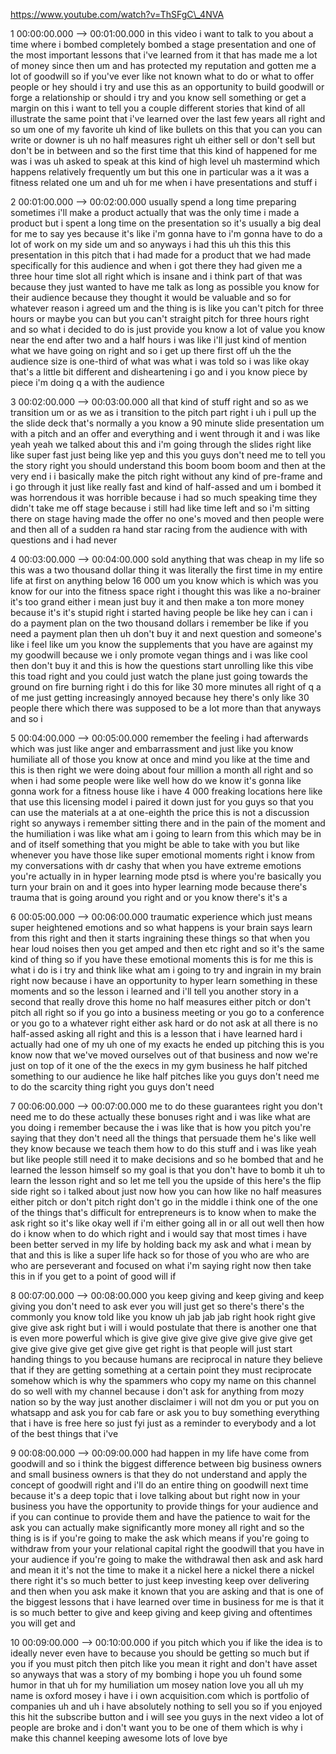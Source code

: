 https://www.youtube.com/watch?v=ThSFgC\_4NVA

1 00:00:00.000 --\> 00:01:00.000 in this video i want to talk to you
about a time where i bombed completely bombed a stage presentation and
one of the most important lessons that i've learned from it that has
made me a lot of money since then um and has protected my reputation and
gotten me a lot of goodwill so if you've ever like not known what to do
or what to offer people or hey should i try and use this as an
opportunity to build goodwill or forge a relationship or should i try
and you know sell something or get a margin on this i want to tell you a
couple different stories that kind of all illustrate the same point that
i've learned over the last few years all right and so um one of my
favorite uh kind of like bullets on this that you can you can write or
downer is uh no half measures right uh either sell or don't sell but
don't be in between and so the first time that this kind of happened for
me was i was uh asked to speak at this kind of high level uh mastermind
which happens relatively frequently um but this one in particular was a
it was a fitness related one um and uh for me when i have presentations
and stuff i

2 00:01:00.000 --\> 00:02:00.000 usually spend a long time preparing
sometimes i'll make a product actually that was the only time i made a
product but i spent a long time on the presentation so it's usually a
big deal for me to say yes because it's like i'm gonna have to i'm gonna
have to do a lot of work on my side um and so anyways i had this uh this
this this presentation in this pitch that i had made for a product that
we had made specifically for this audience and when i got there they had
given me a three hour time slot all right which is insane and i think
part of that was because they just wanted to have me talk as long as
possible you know for their audience because they thought it would be
valuable and so for whatever reason i agreed um and the thing is is like
you can't pitch for three hours or maybe you can but you can't straight
pitch for three hours right and so what i decided to do is just provide
you know a lot of value you know near the end after two and a half hours
i was like i'll just kind of mention what we have going on right and so
i get up there first off uh the the audience size is one-third of what
was what i was told so i was like okay that's a little bit different and
disheartening i go and i you know piece by piece i'm doing q a with the
audience

3 00:02:00.000 --\> 00:03:00.000 all that kind of stuff right and so as
we transition um or as we as i transition to the pitch part right i uh i
pull up the the slide deck that's normally a you know a 90 minute slide
presentation um with a pitch and an offer and everything and i went
through it and i was like yeah yeah we talked about this and i'm going
through the slides right like like super fast just being like yep and
this you guys don't need me to tell you the story right you should
understand this boom boom boom and then at the very end i i basically
make the pitch right without any kind of pre-frame and i go through it
just like really fast and kind of half-assed and um i bombed it was
horrendous it was horrible because i had so much speaking time they
didn't take me off stage because i still had like time left and so i'm
sitting there on stage having made the offer no one's moved and then
people were and then all of a sudden ra hand star racing from the
audience with with questions and i had never

4 00:03:00.000 --\> 00:04:00.000 sold anything that was cheap in my life
so this was a two thousand dollar thing it was literally the first time
in my entire life at first on anything below 16 000 um you know which is
which was you know for our into the fitness space right i thought this
was like a no-brainer it's too grand either i mean just buy it and then
make a ton more money because it's it's stupid right i started having
people be like hey can i can i do a payment plan on the two thousand
dollars i remember be like if you need a payment plan then uh don't buy
it and next question and someone's like i feel like um you know the
supplements that you have are against my my goodwill because we i only
promote vegan things and i was like cool then don't buy it and this is
how the questions start unrolling like this vibe this toad right and you
could just watch the plane just going towards the ground on fire burning
right i do this for like 30 more minutes all right of q a of me just
getting increasingly annoyed because hey there's only like 30 people
there which there was supposed to be a lot more than that anyways and so
i

5 00:04:00.000 --\> 00:05:00.000 remember the feeling i had afterwards
which was just like anger and embarrassment and just like you know
humiliate all of those you know at once and mind you like at the time
and this is then right we were doing about four million a month all
right and so when i had some people were like well how do we know it's
gonna like gonna work for a fitness house like i have 4 000 freaking
locations here like that use this licensing model i paired it down just
for you guys so that you can use the materials at a at one-eighth the
price this is not a discussion right so anyways i remember sitting there
and in the pain of the moment and the humiliation i was like what am i
going to learn from this which may be in and of itself something that
you might be able to take with you but like whenever you have those like
super emotional moments right i know from my conversations with dr cashy
that when you have extreme emotions you're actually in in hyper learning
mode ptsd is where you're basically you turn your brain on and it goes
into hyper learning mode because there's trauma that is going around you
right and or you know there's it's a

6 00:05:00.000 --\> 00:06:00.000 traumatic experience which just means
super heightened emotions and so what happens is your brain says learn
from this right and then it starts ingraining these things so that when
you hear loud noises then you get amped and then etc right and so it's
the same kind of thing so if you have these emotional moments this is
for me this is what i do is i try and think like what am i going to try
and ingrain in my brain right now because i have an opportunity to hyper
learn something in these moments and so the lesson i learned and i'll
tell you another story in a second that really drove this home no half
measures either pitch or don't pitch all right so if you go into a
business meeting or you go to a conference or you go to a whatever right
either ask hard or do not ask at all there is no half-assed asking all
right and this is a lesson that i have learned hard i actually had one
of my uh one of my exacts he ended up pitching this is you know now that
we've moved ourselves out of that business and now we're just on top of
it one of the the execs in my gym business he half pitched something to
our audience he like half pitches like you guys don't need me to do the
scarcity thing right you guys don't need

7 00:06:00.000 --\> 00:07:00.000 me to do these guarantees right you
don't need me to do these actually these bonuses right and i was like
what are you doing i remember because the i was like that is how you
pitch you're saying that they don't need all the things that persuade
them he's like well they know because we teach them how to do this stuff
and i was like yeah but like people still need it to make decisions and
so he bombed that and he learned the lesson himself so my goal is that
you don't have to bomb it uh to learn the lesson right and so let me
tell you the upside of this here's the flip side right so i talked about
just now how you can how like no half measures either pitch or don't
pitch right don't go in the middle i think one of the one of the things
that's difficult for entrepreneurs is to know when to make the ask right
so it's like okay well if i'm either going all in or all out well then
how do i know when to do which right and i would say that most times i
have been better served in my life by holding back my ask and what i
mean by that and this is like a super life hack so for those of you who
are who are who are perseverant and focused on what i'm saying right now
then take this in if you get to a point of good will if

8 00:07:00.000 --\> 00:08:00.000 you keep giving and keep giving and
keep giving you don't need to ask ever you will just get so there's
there's the commonly you know told like you know uh jab jab jab right
hook right give give give ask right but i will i would postulate that
there is another one that is even more powerful which is give give give
give give give give give get give give give give get give give get right
is that people will just start handing things to you because humans are
reciprocal in nature they believe that if they are getting something at
a certain point they must reciprocate somehow which is why the spammers
who copy my name on this channel do so well with my channel because i
don't ask for anything from mozy nation so by the way just another
disclaimer i will not dm you or put you on whatsapp and ask you for cab
fare or ask you to buy something everything that i have is free here so
just fyi just as a reminder to everybody and a lot of the best things
that i've

9 00:08:00.000 --\> 00:09:00.000 had happen in my life have come from
goodwill and so i think the biggest difference between big business
owners and small business owners is that they do not understand and
apply the concept of goodwill right and i'll do an entire thing on
goodwill next time because it's a deep topic that i love talking about
but right now in your business you have the opportunity to provide
things for your audience and if you can continue to provide them and
have the patience to wait for the ask you can actually make
significantly more money all right and so the thing is is if you're
going to make the ask which means if you're going to withdraw from your
your relational capital right the goodwill that you have in your
audience if you're going to make the withdrawal then ask and ask hard
and mean it it's not the time to make it a nickel here a nickel there a
nickel there right it's so much better to just keep investing keep over
delivering and then when you ask make it known that you are asking and
that is one of the biggest lessons that i have learned over time in
business for me is that it is so much better to give and keep giving and
keep giving and oftentimes you will get and

10 00:09:00.000 --\> 00:10:00.000 if you pitch which you if like the
idea is to ideally never even have to because you should be getting so
much but if you if you must pitch then pitch like you mean it right and
don't have asset so anyways that was a story of my bombing i hope you uh
found some humor in that uh for my humiliation um mosey nation love you
all uh my name is oxford mosey i have i i own acquisition.com which is
portfolio of companies uh and uh i have absolutely nothing to sell you
so if you enjoyed this hit the subscribe button and i will see you guys
in the next video a lot of people are broke and i don't want you to be
one of them which is why i make this channel keeping awesome lots of
love bye
